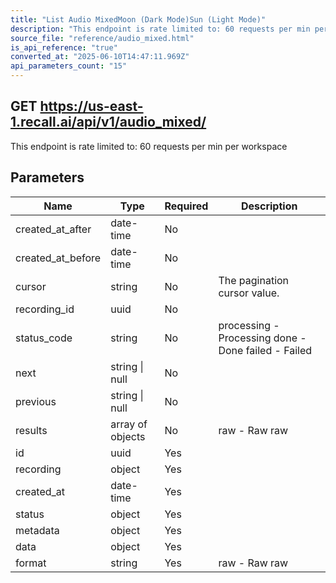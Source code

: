 ```yaml
---
title: "List Audio MixedMoon (Dark Mode)Sun (Light Mode)"
description: "This endpoint is rate limited to: 60 requests per min per workspace"
source_file: "reference/audio_mixed.html"
is_api_reference: "true"
converted_at: "2025-06-10T14:47:11.969Z"
api_parameters_count: "15"
---
```

## GET https://us-east-1.recall.ai/api/v1/audio_mixed/

This endpoint is rate limited to: 60 requests per min per workspace

## Parameters

| Name | Type | Required | Description |
| --- | --- | --- | --- |
| created_at_after | date-time | No |  |
| created_at_before | date-time | No |  |
| cursor | string | No | The pagination cursor value. |
| recording_id | uuid | No |  |
| status_code | string | No | processing - Processing done - Done failed - Failed |
| next | string \| null | No |  |
| previous | string \| null | No |  |
| results | array of objects | No | raw - Raw  raw |
| id | uuid | Yes |  |
| recording | object | Yes |  |
| created_at | date-time | Yes |  |
| status | object | Yes |  |
| metadata | object | Yes |  |
| data | object | Yes |  |
| format | string | Yes | raw - Raw  raw |
